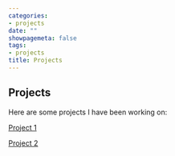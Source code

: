 ```yaml
---
categories:
- projects
date: ""
showpagemeta: false
tags:
- projects
title: Projects
---
```

## Projects 

Here are some projects I have been working on:

[Project 1](/Project1/) 

[Project 2](/Project2/)

